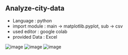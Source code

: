 ## Analyze-city-data
- Language : python
- import module : main -> matplotlib.pyplot, sub -> csv
- used editor : google colab
- provided Data : Excel

![image](https://user-images.githubusercontent.com/100674026/183881334-22081f9f-2809-4755-b746-b56db57cfe15.png)
![image](https://user-images.githubusercontent.com/100674026/183881374-7f9f6cf8-5814-4e2f-a8ac-1495e2f7b0ff.png)
![image](https://user-images.githubusercontent.com/100674026/183881419-2134dc3e-19d6-41b4-85c6-3a6666b8a64c.png)
